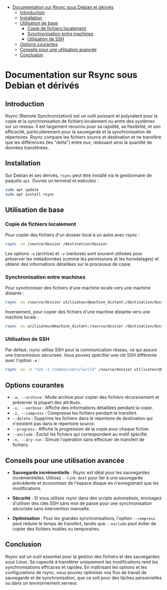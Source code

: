 - [Documentation sur Rsync sous Debian et dérivés](#documentation-sur-rsync-sous-debian-et-dérivés)
  - [Introduction](#introduction)
  - [Installation](#installation)
  - [Utilisation de base](#utilisation-de-base)
    - [Copie de fichiers localement](#copie-de-fichiers-localement)
    - [Synchronisation entre machines](#synchronisation-entre-machines)
    - [Utilisation de SSH](#utilisation-de-ssh)
  - [Options courantes](#options-courantes)
  - [Conseils pour une utilisation avancée](#conseils-pour-une-utilisation-avancée)
  - [Conclusion](#conclusion)


# Documentation sur Rsync sous Debian et dérivés

## Introduction

Rsync (Remote Synchronization) est un outil puissant et polyvalent pour la copie et la synchronisation de fichiers localement ou entre des systèmes sur un réseau. Il est largement reconnu pour sa rapidité, sa flexibilité, et son efficacité, particulièrement pour la sauvegarde et la synchronisation de répertoires. Rsync compare les fichiers source et destination et ne transfère que les différences (les "delta") entre eux, réduisant ainsi la quantité de données transférées.

## Installation

Sur Debian et ses dérivés, `rsync` peut être installé via le gestionnaire de paquets `apt`. Ouvrez un terminal et exécutez :

```bash
sudo apt update
sudo apt install rsync
```

## Utilisation de base

### Copie de fichiers localement

Pour copier des fichiers d'un dossier local à un autre avec rsync :

```bash
rsync -av /source/dossier /destination/dossier
```

Les options `-a` (archive) et `-v` (verbose) sont souvent utilisées pour préserver les métadonnées (comme les permissions et les horodatages) et obtenir des informations détaillées sur le processus de copie.

### Synchronisation entre machines

Pour synchroniser des fichiers d'une machine locale vers une machine distante :

```bash
rsync -av /source/dossier utilisateur@machine_distant:/destination/dossier
```

Inversement, pour copier des fichiers d'une machine distante vers une machine locale :

```bash
rsync -av utilisateur@machine_distant:/source/dossier /destination/dossier
```

### Utilisation de SSH

Par défaut, rsync utilise SSH pour la communication réseau, ce qui assure une transmission sécurisée. Vous pouvez spécifier une clé SSH différente avec l'option `-e` :

```bash
rsync -av -e "ssh -i /chemin/vers/la/clé" /source/dossier utilisateur@machine_distant:/destination/dossier
```

## Options courantes

- `-a, --archive` : Mode archive pour copier des fichiers récursivement et préserver la plupart des attributs.
- `-v, --verbose` : Affiche des informations détaillées pendant la copie.
- `-z, --compress` : Compresse les fichiers pendant le transfert.
- `--delete` : Supprime les fichiers dans le répertoire de destination qui n'existent pas dans le répertoire source.
- `--progress` : Affiche la progression de la copie pour chaque fichier.
- `--exclude` : Exclut les fichiers qui correspondent au motif spécifié.
- `-n, --dry-run` : Simule l'opération sans effectuer de transfert de fichiers.

## Conseils pour une utilisation avancée

- **Sauvegarde incrémentielle** : Rsync est idéal pour les sauvegardes incrémentielles. Utilisez `--link-dest` pour lier à une sauvegarde précédente et économiser de l'espace disque en n'enregistrant que les modifications.
  
- **Sécurité** : Si vous utilisez rsync dans des scripts automatisés, envisagez d'utiliser des clés SSH sans mot de passe pour une synchronisation sécurisée sans intervention manuelle.

- **Optimisation** : Pour les grandes synchronisations, l'option `--compress` peut réduire le temps de transfert, tandis que `--exclude` peut éviter de copier des fichiers inutiles ou temporaires.

## Conclusion

Rsync est un outil essentiel pour la gestion des fichiers et des sauvegardes sous Linux. Sa capacité à transférer uniquement les modifications rend les synchronisations efficaces et rapides. En maîtrisant les options et les configurations de rsync, vous pouvez optimiser vos flux de travail de sauvegarde et de synchronisation, que ce soit pour des tâches personnelles ou dans un environnement serveur.